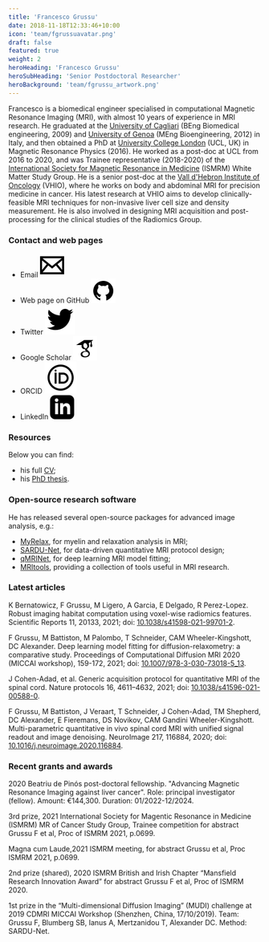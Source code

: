 ```yaml
---
title: 'Francesco Grussu'
date: 2018-11-18T12:33:46+10:00
icon: 'team/fgrussuavatar.png'
draft: false
featured: true
weight: 2
heroHeading: 'Francesco Grussu'
heroSubHeading: 'Senior Postdoctoral Researcher'
heroBackground: 'team/fgrussu_artwork.png'
---
```


Francesco is a biomedical engineer specialised in computational Magnetic Resonance Imaging (MRI), with almost 10 years of experience in MRI research. He graduated at the [University of Cagliari](https://www.unica.it/unica/en/homepage.page) (BEng Biomedical engineering, 2009) and [University of Genoa](https://unige.it/en) (MEng Bioengineering, 2012) in Italy, and then obtained a PhD at [University College London](https://www.ucl.ac.uk/) (UCL, UK) in Magnetic Resonance Physics (2016). He worked as a post-doc at UCL from 2016 to 2020, and was Trainee representative (2018-2020) of the [International Society for Magnetic Resonance in Medicine](https://www.ismrm.org/) (ISMRM) White Matter Study Group. He is a senior post-doc at the [Vall d'Hebron Institute of Oncology](https://www.vhio.net/) (VHIO), where he works on body and abdominal MRI for precision medicine in cancer. His latest research at VHIO aims to develop clinically-feasible MRI techniques for non-invasive liver cell size and density measurement. He is also involved in designing MRI acquisition and post-processing for the clinical studies of the Radiomics Group.


### Contact and web pages
- Email [![profile](/social/mail.svg)](mailto:fgrussu@vhio.net)
- Web page on GitHub [![profile](/social/github.svg)](https://fragrussu.github.io)
- Twitter [![profile](/social/twitter.svg)](https://twitter.com/fragrussu)
- Google Scholar [![profile](/social/google-scholar.svg)](https://scholar.google.com/citations?user=Zj5Vt3YAAAAJ&hl=en&oi=ao)
- ORCID [![profile](/social/orcid.svg)](https://orcid.org/0000-0002-0945-3909) 
- LinkedIn [![profile](/social/linkedin.svg)](http://linkedin.com/in/francesco-grussu-9a289775)


### Resources
Below you can find:
* his full [CV](http://fragrussu.github.io/mycv.pdf);
* his [PhD thesis](https://discovery.ucl.ac.uk/id/eprint/1477007/7/FGrussu_PhD_final_20160320.pdf).


### Open-source research software
He has released several open-source packages for advanced image analysis, e.g.:
* [MyRelax](https://github.com/fragrussu/MyRelax), for myelin and relaxation analysis in MRI;
* [SARDU-Net](https://github.com/fragrussu/sardunet), for data-driven quantitative MRI protocol design;
* [qMRINet](https://github.com/fragrussu/qMRINet), for deep learning MRI model fitting;
* [MRItools](https://github.com/fragrussu/MRItools), providing a collection of tools useful in MRI research.


### Latest articles
K Bernatowicz, F Grussu, M Ligero, A Garcia, E Delgado, R Perez-Lopez. Robust imaging habitat computation using voxel-wise radiomics features. Scientific Reports 11, 20133, 2021; doi: [10.1038/s41598-021-99701-2](https://doi.org/10.1038/s41598-021-99701-2).

F Grussu, M Battiston, M Palombo, T Schneider, CAM Wheeler-Kingshott, DC Alexander. Deep learning model fitting for diffusion-relaxometry: a comparative study. Proceedings of Computational Diffusion MRI 2020 (MICCAI workshop), 159-172, 2021; doi: [10.1007/978-3-030-73018-5_13](https://doi.org/10.1007/978-3-030-73018-5_13).

J Cohen-Adad, et al. Generic acquisition protocol for quantitative MRI of the spinal cord. Nature protocols 16, 4611–4632, 2021; doi: [10.1038/s41596-021-00588-0](https://doi.org/10.1038/s41596-021-00588-0).

F Grussu, M Battiston, J Veraart, T Schneider, J Cohen-Adad, TM Shepherd, DC Alexander, E Fieremans, DS Novikov, CAM Gandini Wheeler-Kingshott. Multi-parametric quantitative in vivo spinal cord MRI with unified signal readout and image denoising. NeuroImage 217, 116884, 2020; doi: [10.1016/j.neuroimage.2020.116884](https://doi.org/10.1016/j.neuroimage.2020.116884).


### Recent grants and awards
2020 Beatriu de Pinós post-doctoral fellowship. "Advancing Magnetic Resonance Imaging against liver cancer". Role: principal investigator (fellow). Amount: €144,300. Duration: 01/2022-12/2024.

3rd prize, 2021 International Society for Magentic Resonance in Medicine (ISMRM) MR of Cancer Study Group, Trainee competition for abstract Grussu F et al, Proc of ISMRM 2021, p.0699.

Magna cum Laude,2021 ISMRM meeting, for abstract Grussu et al, Proc ISMRM 2021, p.0699.

2nd prize (shared), 2020 ISMRM British and Irish Chapter “Mansfield Research Innovation Award” for abstract Grussu F et al, Proc of ISMRM 2020.

1st prize in the “Multi-dimensional Diffusion Imaging” (MUDI) challenge at 2019 CDMRI MICCAI Workshop (Shenzhen, China, 17/10/2019). Team: Grussu F,
Blumberg SB, Ianus A, Mertzanidou T, Alexander DC. Method: SARDU-Net.
